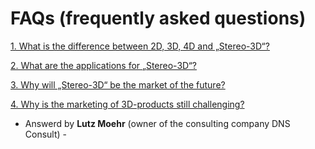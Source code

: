 # FAQs (frequently asked questions)

[1. What is the difference between 2D, 3D, 4D and „Stereo-3D“?](faq_s3d.md)

[2. What are the applications for „Stereo-3D“?](faq_applications.md)

[3. Why will „Stereo-3D“ be the market of the future?](faq_future.md)

[4. Why is the marketing of 3D-products still challenging?](faq_challenges.md)

- Answerd by **Lutz Moehr** (owner of the consulting company DNS Consult) -
